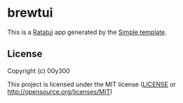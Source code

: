 # brewtui

This is a [Ratatui] app generated by the [Simple template].

[Ratatui]: https://ratatui.rs
[Simple Template]: https://github.com/ratatui/templates/tree/main/simple

## License

Copyright (c) 00y300 

This project is licensed under the MIT license ([LICENSE] or <http://opensource.org/licenses/MIT>)

[LICENSE]: ./LICENSE
